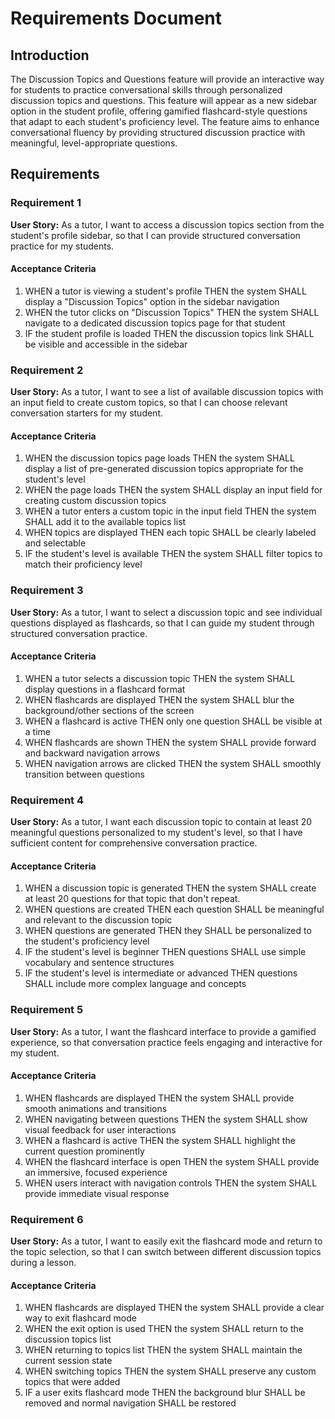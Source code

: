 # Requirements Document

## Introduction

The Discussion Topics and Questions feature will provide an interactive way for students to practice conversational skills through personalized discussion topics and questions. This feature will appear as a new sidebar option in the student profile, offering gamified flashcard-style questions that adapt to each student's proficiency level. The feature aims to enhance conversational fluency by providing structured discussion practice with meaningful, level-appropriate questions.

## Requirements

### Requirement 1

**User Story:** As a tutor, I want to access a discussion topics section from the student's profile sidebar, so that I can provide structured conversation practice for my students.

#### Acceptance Criteria

1. WHEN a tutor is viewing a student's profile THEN the system SHALL display a "Discussion Topics" option in the sidebar navigation
2. WHEN the tutor clicks on "Discussion Topics" THEN the system SHALL navigate to a dedicated discussion topics page for that student
3. IF the student profile is loaded THEN the discussion topics link SHALL be visible and accessible in the sidebar

### Requirement 2

**User Story:** As a tutor, I want to see a list of available discussion topics with an input field to create custom topics, so that I can choose relevant conversation starters for my student.

#### Acceptance Criteria

1. WHEN the discussion topics page loads THEN the system SHALL display a list of pre-generated discussion topics appropriate for the student's level
2. WHEN the page loads THEN the system SHALL display an input field for creating custom discussion topics
3. WHEN a tutor enters a custom topic in the input field THEN the system SHALL add it to the available topics list
4. WHEN topics are displayed THEN each topic SHALL be clearly labeled and selectable
5. IF the student's level is available THEN the system SHALL filter topics to match their proficiency level

### Requirement 3

**User Story:** As a tutor, I want to select a discussion topic and see individual questions displayed as flashcards, so that I can guide my student through structured conversation practice.

#### Acceptance Criteria

1. WHEN a tutor selects a discussion topic THEN the system SHALL display questions in a flashcard format
2. WHEN flashcards are displayed THEN the system SHALL blur the background/other sections of the screen
3. WHEN a flashcard is active THEN only one question SHALL be visible at a time
4. WHEN flashcards are shown THEN the system SHALL provide forward and backward navigation arrows
5. WHEN navigation arrows are clicked THEN the system SHALL smoothly transition between questions

### Requirement 4

**User Story:** As a tutor, I want each discussion topic to contain at least 20 meaningful questions personalized to my student's level, so that I have sufficient content for comprehensive conversation practice.

#### Acceptance Criteria

1. WHEN a discussion topic is generated THEN the system SHALL create at least 20 questions for that topic that don't repeat.
2. WHEN questions are created THEN each question SHALL be meaningful and relevant to the discussion topic
3. WHEN questions are generated THEN they SHALL be personalized to the student's proficiency level
4. IF the student's level is beginner THEN questions SHALL use simple vocabulary and sentence structures
5. IF the student's level is intermediate or advanced THEN questions SHALL include more complex language and concepts

### Requirement 5

**User Story:** As a tutor, I want the flashcard interface to provide a gamified experience, so that conversation practice feels engaging and interactive for my student.

#### Acceptance Criteria

1. WHEN flashcards are displayed THEN the system SHALL provide smooth animations and transitions
2. WHEN navigating between questions THEN the system SHALL show visual feedback for user interactions
3. WHEN a flashcard is active THEN the system SHALL highlight the current question prominently
4. WHEN the flashcard interface is open THEN the system SHALL provide an immersive, focused experience
5. WHEN users interact with navigation controls THEN the system SHALL provide immediate visual response

### Requirement 6

**User Story:** As a tutor, I want to easily exit the flashcard mode and return to the topic selection, so that I can switch between different discussion topics during a lesson.

#### Acceptance Criteria

1. WHEN flashcards are displayed THEN the system SHALL provide a clear way to exit flashcard mode
2. WHEN the exit option is used THEN the system SHALL return to the discussion topics list
3. WHEN returning to topics list THEN the system SHALL maintain the current session state
4. WHEN switching topics THEN the system SHALL preserve any custom topics that were added
5. IF a user exits flashcard mode THEN the background blur SHALL be removed and normal navigation SHALL be restored